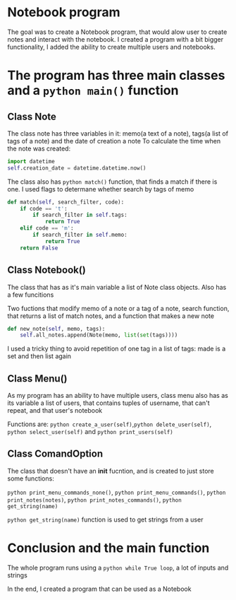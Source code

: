 # Notebook program

The goal was to create a Notebook program, that would alow user to create notes and interact with the notebook. I created a program with a bit bigger functionality, I added the ability to create multiple users and notebooks.

# The program has three main classes and a ```python main()``` function

## Class Note

The class note has three variables in it: memo(a text of a note), tags(a list of tags of a note) and the date of creation a note
To calculate the time when the note was created:
```python
import datetime
self.creation_date = datetime.datetime.now()
```

The class also has ```python match()``` function, that finds a match if there is one. I used flags to determane whether search by tags of memo

```python
def match(self, search_filter, code):
    if code == 't':
        if search_filter in self.tags:
            return True
    elif code == 'm':
        if search_filter in self.memo:
            return True
    return False
```

## Class Notebook()

The class that has as it's main variable a list of Note class objects. Also has a few funcitions

Two fuctions that modify memo of a note or a tag of a note, search function, that returns a list of match notes, and a function that makes a new note
```python
def new_note(self, memo, tags):
    self.all_notes.append(Note(memo, list(set(tags))))
```
I used a tricky thing to avoid repetition of one tag in a list of tags: made is a set and then list again


## Class Menu()

As my program has an ability to have multiple users, class menu also has as its variable a list of users, that contains tuples of username, that can't repeat, and that user's notebook

Functions are: ```python create_a_user(self)```,```python delete_user(self)```, ```python select_user(self)``` and ```python print_users(self)```

## Class ComandOption

The class that doesn't have an __init__ fucntion, and is created to just store some functions:

```python print_menu_commands_none()```, ```python print_menu_commands()```, ```python print_notes(notes)```,  ```python print_notes_commands()```, ```python get_string(name)```

```python get_string(name)``` function is used to get strings from a user

# Conclusion and the main function

The whole program runs using a ```python while True loop```, a lot of inputs and strings

In the end, I created a program that can be used as a Notebook

